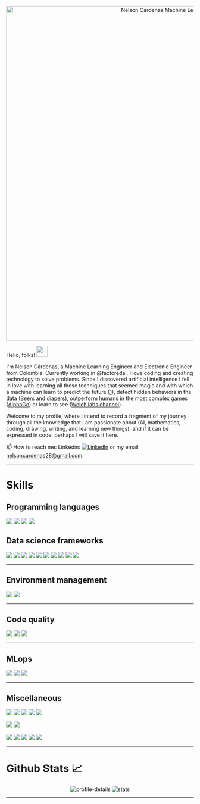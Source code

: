 <p align="center">
    <img src="https://github.com/nelsoncardenas/nelsoncardenas/blob/main/images/MLE.gif" width="900" alt="Nelson Cárdenas Machine Learning Engineer">
</p>

Hello, folks! <img src="https://raw.githubusercontent.com/MartinHeinz/MartinHeinz/master/wave.gif" width="30px">

I'm Nelson Cárdenas, a Machine Learning Engineer and Electronic Engineer from Colombia. Currently working in @factoredai. I love coding and creating technology to solve problems. Since I discovered artificial intelligence I fell in love with learning all those techniques that seemed magic and with which a machine can learn to predict the future ([1]), detect hidden behaviors in the data ([Beers and diapers](2)), outperform humans in the most complex games ([AlphaGo](3)) or learn to see ([Welch labs channel](4)).

Welcome to my profile, where I intend to record a fragment of my journey through all the knowledge that I am passionate about (AI, mathematics, coding, drawing, writing, and learning new things), and if it can be expressed in code, perhaps I will save it here.

📫  How to reach me: Linkedin: [![LinkedIn][1.1]][5] or my email nelsoncardenas28@gmail.com.

---
# Skills
## Programming languages
![](https://img.shields.io/badge/-Python-informational?style=for-the-badge&logo=python&logoColor=white&color=3776AB)
![](https://img.shields.io/badge/-C%20for%20microcontrollers-informational?style=for-the-badge&logo=c&logoColor=white&color=A8B9CC)
![](https://img.shields.io/badge/-Arduino-informational?style=for-the-badge&logo=arduino&logoColor=white&color=00979D)
![](https://custom-icon-badges.herokuapp.com/badge/-Matlab-informational?style=for-the-badge&logo=matlab&color=ff9959)

## Data science frameworks
![](https://img.shields.io/badge/-scikit_learn-informational?style=for-the-badge&logo=scikit-learn&logoColor=white&color=F7931E)
![](https://img.shields.io/badge/-Tensorflow-informational?style=for-the-badge&logo=TensorFlow&logoColor=white&color=FF6F00)
![](https://img.shields.io/badge/-Keras-informational?style=for-the-badge&logo=Keras&logoColor=white&color=D00000)
![](https://img.shields.io/badge/-Matplotlib-informational?style=for-the-badge&logo=Matplotlib&logoColor=white&color=10557c)
![](https://img.shields.io/badge/-Seaborn-informational?style=for-the-badge&logo=seaborn&logoColor=white&color=444876)
![](https://img.shields.io/badge/-Plotly-informational?style=for-the-badge&logo=Plotly&logoColor=white&color=3F4F75)
![](https://img.shields.io/badge/-NumPy-informational?style=for-the-badge&logo=NumPy&logoColor=white&color=013243)
![](https://img.shields.io/badge/-Pandas-informational?style=for-the-badge&logo=Pandas&logoColor=white&color=150458)
![](https://img.shields.io/badge/-SciPy-informational?style=for-the-badge&logo=SciPy&logoColor=white&color=8CAAE6)
![](https://img.shields.io/badge/-NLTK-informational?style=for-the-badge&logo=nltk&logoColor=white&color=404040)

---

## Environment management
![](https://img.shields.io/badge/-Anaconda-informational?style=for-the-badge&logo=Anaconda&logoColor=white&color=44A833)
![](https://img.shields.io/badge/-venv-informational?style=for-the-badge&logo=venv&logoColor=white&color=013243)

---

## Code quality
![](https://img.shields.io/badge/-Black-informational?style=for-the-badge&logo=&logoColor=white&color=000000)
![](https://img.shields.io/badge/-Pylint-informational?style=for-the-badge&logo=&logoColor=white&color=3776AB)
![](https://img.shields.io/badge/-flake8-informational?style=for-the-badge&logo=&logoColor=white&color=009688)

---

## MLops
![](https://img.shields.io/badge/-MLflow-informational?style=for-the-badge&logo=&logoColor=white&color=0193e1)
![](https://img.shields.io/badge/-DVC-informational?style=for-the-badge&logo=&logoColor=white&color=935dd6)
![](https://img.shields.io/badge/-cleanlab-informational?style=for-the-badge&logo=&logoColor=white&color=0096a7)

---

## Miscellaneous
![](https://img.shields.io/badge/-Airflow-informational?style=for-the-badge&logo=ApacheAirflow&logoColor=white&color=017CEE)
![](https://img.shields.io/badge/-Docker-informational?style=for-the-badge&logo=docker&logoColor=white&color=2496ED)
![](https://img.shields.io/badge/-FastAPI-informational?style=for-the-badge&logo=fastapi&logoColor=white&color=009688)
![](https://img.shields.io/badge/-OOP-informational?style=for-the-badge&logo=Roundcube&logoColor=white&color=44A833)
![](https://img.shields.io/badge/-Version_control-informational?style=for-the-badge&logo=git&logoColor=white&color=F05032)

![](https://img.shields.io/badge/-Data_analysis-informational?style=for-the-badge&logo=GooglePodcasts&logoColor=white&color=FFC98B)
![](https://img.shields.io/badge/-Machine_Learning-informational?style=for-the-badge&logo=AIOHTTP&logoColor=white&color=FFB284)

![](https://img.shields.io/badge/-Web_scraping-informational?style=for-the-badge&logo=WebMoney&logoColor=white&color=1A1F6C)
![](https://img.shields.io/badge/-Task_automation-informational?style=for-the-badge&logo=Probot&logoColor=white&color=00B0D8)
![](https://img.shields.io/badge/-Command_line_interface-informational?style=for-the-badge&logo=windowsterminal&logoColor=white&color=4D4D4D)
![](https://img.shields.io/badge/-AWS-informational?style=for-the-badge&logo=AmazonAWS&logoColor=white&color=232F3E)
![](https://img.shields.io/badge/-GC-informational?style=for-the-badge&logo=googlecloud&logoColor=white&color=4285F4)

---
#  Github Stats 📈
<p align="center">
    <img src="https://github-profile-summary-cards.vercel.app/api/cards/profile-details?username=nelsoncardenas&theme=nord_bright" alt="profile-details">
    <img src="https://github-profile-summary-cards.vercel.app/api/cards/stats?username=nelsoncardenas&theme=nord_bright" alt="stats">
</p>



---
<!-- Links -->

[1]: https://www.globalreach.com/global-reach-media/blog/2020/08/10/google-predicts-the-future-with-updates-to-analytics
[2]: https://tdwi.org/articles/2016/11/15/beer-and-diapers-impossible-correlation.aspx
[3]: https://en.wikipedia.org/wiki/AlphaGo
[4]: https://www.youtube.com/watch?v=i8D90DkCLhI&list=PLiaHhY2iBX9ihLasvE8BKnS2Xg8AhY6iV
[5]: https://www.linkedin.com/in/nelsonkrdenas/

<!-- Icons -->

[1.1]: https://raw.githubusercontent.com/MartinHeinz/MartinHeinz/master/linkedin-3-16.png (LinkedIn icon without padding)
